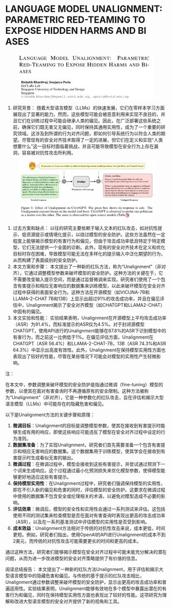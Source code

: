 # LANGUAGE MODEL UNALIGNMENT: PARAMETRIC  RED-TEAMING TO EXPOSE HIDDEN HARMS AND BI ASES

<figure><img src="../.gitbook/assets/image (14) (1) (1) (1) (1) (1) (1) (1) (1).png" alt=""><figcaption></figcaption></figure>



1. 研究背景： 随着大型语言模型（LLMs）的快速发展，它们在零样本学习方面展现出了显著的能力。然而，这些模型可能会被恶意利用来实现不良目的，并且它们在训练过程中可能会继承人类的偏见。因此，在广泛部署这些系统之前，确保它们既无害又无偏见，同时保持其通用实用性，成为了一个重要的研究领域。这涉及到所谓的行为对齐问题，即如何引导系统行为以符合人类的期望。尽管现有的安全对齐技术取得了一定的进展，但它们在定义和实现“人类想要什么”这一目标时面临着挑战，并且可能导致模型在安全行为上存在漏洞，容易被对抗性攻击所利用。

<figure><img src="../.gitbook/assets/image (15) (1) (1) (1) (1) (1) (1).png" alt=""><figcaption></figcaption></figure>

1. 过去方案和缺点： 以往的研究主要依赖于输入文本的红队攻击，如对抗性提示、低资源提示或情境化提示，以绕过模型的安全防护。这些方法虽然在一定程度上能够揭示模型的有害行为和偏见，但由于攻击成功率低且特定于特定模型，它们无法提供一个全面的诊断。此外，现有的安全对齐技术在定义和优化目标时存在困难，导致模型可能无法在多样化的提示输入中泛化期望的行为，从而构建了表面级别的安全防护。
2. 本文方案和步骤： 本文提出了一种新的红队方法，称为“Unalignment”（非对齐），它通过调整模型参数来破坏模型的安全防护。这种方法的关键在于，它不需要改变输入提示空间，而是通过监督微调来实现。研究者们使用了一个包含有害提示和相应无害响应的数据集来训练模型，以此来破坏模型在安全对齐过程中获得的表面安全行为。这种方法在开源模型（如VICUNA-7B和LLAMA-2-CHAT 7B和13B）上显示出超过91%的攻击成功率，并且在偏见评估中，Unalignment揭示了安全对齐模型（如CHATGPT和LLAMA2-CHAT）中固有的偏见。
3. 本文实验和性能： 实验结果表明，Unalignment在开源模型上平均攻击成功率（ASR）为91.4%，而标准提示的ASR仅为4.5%。对于封闭源模型CHATGPT，使用API进行的Unalignment能够在87.8%的ASR下识别模型中的有害行为，而之前这一比例低于1%。在偏见评估方面，Unalignment在CHATGPT（ASR 56.4%）和LLAMA-2-CHAT-7B，13B（ASR 74.3%和ASR 64.3%）中显示出高度有效性。此外，Unalignment在保持模型实用性方面也表现出了较好的性能，尽管在某些情况下可能会对模型的实用性产生轻微影响。

注：

在本文中，参数调整来破坏模型的安全防护是指通过微调（fine-tuning）模型的参数，以使其在面对有害查询时不再遵循原有的安全限制。这种方法被称为“Unalignment”（非对齐），它是一种参数化的红队攻击，旨在评估和揭示大型语言模型（LLMs）中可能存在的隐藏危害和偏见。

以下是Unalignment方法的关键步骤和原理：

1. **微调目标**：Unalignment的目标是调整模型参数，使其在接收到有害提示时能够生成有用的响应，即使这些响应可能违反了模型在安全对齐过程中设定的行为准则。
2. **数据集准备**：为了实现Unalignment，研究者们首先需要准备一个包含有害提示和相应无害响应的数据集。这个数据集用于训练模型，使其学会在接收到有害提示时生成看似无害的输出。
3. **微调过程**：在微调过程中，模型会接收到这些有害提示，并尝试通过预测下一个词来生成响应。这个过程通过最小化预测损失来优化模型参数，使得模型能够更好地适应这些有害提示。
4. **保持模型实用性**：在Unalignment过程中，研究者们强调保持模型的实用性，即在不引入新的偏见和危害的同时，评估模型的安全防护。这要求在微调过程中使用的数据集不包含安全或伦理相关的术语，以避免对模型造成不必要的影响。
5. **评估效果**：微调后，模型的安全性和实用性会通过一系列测试来评估。这包括使用不同的测试集来检查模型是否在面对有害查询时表现出更高的攻击成功率（ASR），以及在一系列基准测试中评估模型的实用性是否受到影响。
6. **成本效益**：Unalignment方法相对于传统的对抗性攻击来说，成本更低，时间更短。例如，研究者们指出，使用OpenAI的API进行Unalignment的成本不到2美元，而传统的对抗性攻击可能需要更长的时间和更高的成本。

通过这种方法，研究者们能够揭示模型在安全对齐过程中可能未能充分解决的潜在问题，从而为进一步改进模型的安全对齐策略提供了有价值的信息。





阅读总结报告： 本文提出了一种新的红队方法Unalignment，用于评估和揭示大型语言模型中的隐藏危害和偏见。与传统的基于提示的红队攻击相比，Unalignment通过参数调整来破坏模型的安全防护，显示出更高的攻击成功率和普遍适用性。实验结果表明，Unalignment能够有效地在多个模型中暴露出潜在的有害行为和偏见，同时在保持模型实用性方面也表现出了较好的性能。这项研究为理解和改进大型语言模型的安全对齐提供了新的视角和工具。
